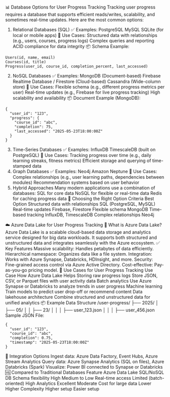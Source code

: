 📊 Database Options for User Progress Tracking
Tracking user progress requires a database that supports efficient reads/writes, scalability, and sometimes real-time updates. Here are the most common options:
1. Relational Databases (SQL)
✅ Examples:
PostgreSQL
MySQL
SQLite (for local or mobile apps)
🧰 Use Cases:
Structured data with relationships (e.g., users, courses, progress logs)
Complex queries and reporting
ACID compliance for data integrity
📦 Schema Example:
```
Users(id, name, email)
Courses(id, title)
Progress(user_id, course_id, completion_percent, last_accessed)
```

2. NoSQL Databases
✅ Examples:
MongoDB (Document-based)
Firebase Realtime Database / Firestore (Cloud-based)
Cassandra (Wide-column store)
🧰 Use Cases:
Flexible schema (e.g., different progress metrics per user)
Real-time updates (e.g., Firebase for live progress tracking)
High scalability and availability
📦 Document Example (MongoDB):
```
{
  "user_id": "123",
  "progress": {
    "course_id": "abc",
    "completion": 75,
    "last_accessed": "2025-05-23T18:00:00Z"
  }
}
```

3. Time-Series Databases
✅ Examples:
InfluxDB
TimescaleDB (built on PostgreSQL)
🧰 Use Cases:
Tracking progress over time (e.g., daily learning streaks, fitness metrics)
Efficient storage and querying of time-stamped data
4. Graph Databases
✅ Examples:
Neo4j
Amazon Neptune
🧰 Use Cases:
Complex relationships (e.g., user learning paths, dependencies between modules)
Recommendation systems based on user behavior
5. Hybrid Approaches
Many modern applications use a combination of databases:
SQL for core data
NoSQL for flexible or real-time data
Redis for caching progress data
🔑 Choosing the Right Option
Criteria	Best Option
Structured data with relationships	SQL (PostgreSQL, MySQL)
Real-time updates	Firebase, Firestore
Flexible schema	MongoDB
Time-based tracking	InfluxDB, TimescaleDB
Complex relationships	Neo4j


☁️ Azure Data Lake for User Progress Tracking
🧩 What is Azure Data Lake?
Azure Data Lake is a scalable cloud-based data storage and analytics service designed for big data workloads. It supports both structured and unstructured data and integrates seamlessly with the Azure ecosystem.
✅ Key Features
Massive scalability: Handles petabytes of data efficiently.
Hierarchical namespace: Organizes data like a file system.
Integration: Works with Azure Synapse, Databricks, HDInsight, and more.
Security: Fine-grained access control via Azure Active Directory.
Cost-effective: Pay-as-you-go pricing model.
🧰 Use Cases for User Progress Tracking
Use Case	How Azure Data Lake Helps
Storing raw progress logs	Store JSON, CSV, or Parquet files with user activity data
Batch analytics	Use Azure Synapse or Databricks to analyze trends in user progress
Machine learning	Train models to predict user drop-off or recommend content
Data lakehouse architecture	Combine structured and unstructured data for unified analytics
📦 Example Data Structure
/user-progress/
  ├── 2025/
  │   ├── 05/
  │   │   ├── 23/
  │   │   │   ├── user_123.json
  │   │   │   ├── user_456.json
Sample JSON File:
```
{
  "user_id": "123",
  "course_id": "abc",
  "completion": 0.75,
  "timestamp": "2025-05-23T18:00:00Z"
}
```

🔄 Integration Options
Ingest data: Azure Data Factory, Event Hubs, Azure Stream Analytics
Query data: Azure Synapse Analytics (SQL on files), Azure Databricks (Spark)
Visualize: Power BI connected to Synapse or Databricks
🆚 Compared to Traditional Databases
Feature	Azure Data Lake	SQL/NoSQL DB
Schema flexibility	High	Medium to Low
Real-time access	Limited (batch-oriented)	High
Analytics	Excellent	Moderate
Cost for large data	Lower	Higher
Complexity	Higher setup	Easier setup